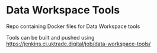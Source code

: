 # Data Workspace Tools

Repo containing Docker files for Data Workspace tools

Tools can be built and pushed using https://jenkins.ci.uktrade.digital/job/data-workspace-tools/